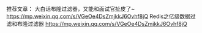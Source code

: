 推荐文章：
大白话布隆过滤器，又能和面试官扯皮了~
https://mp.weixin.qq.com/s/VGeOe4DsZmjkkJ6Ovhf8jQ
Redis之亿级数据过滤和布隆过滤器
https://mp.weixin.qq.com/s/VGeOe4DsZmjkkJ6Ovhf8jQ

